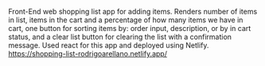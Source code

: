 Front-End web shopping list app for adding items. Renders number of items in list, items in the cart and a percentage of how many items we have in cart, one button for sorting items by: order input, description, or by in cart status, and a clear list button for clearing the list with a confirmation message. Used react for this app and deployed using Netlify. https://shopping-list-rodrigoarellano.netlify.app/
